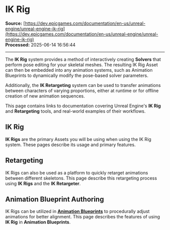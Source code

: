 # IK Rig

**Source:** [https://dev.epicgames.com/documentation/en-us/unreal-engine/unreal-engine-ik-rig](https://dev.epicgames.com/documentation/en-us/unreal-engine/unreal-engine-ik-rig)  
**Processed:** 2025-06-14 16:56:44

---

The **IK Rig** system provides a method of interactively creating **Solvers** that perform pose editing for your skeletal meshes. The resulting IK Rig Asset can then be embedded into any animation systems, such as Animation Blueprints to dynamically modify the pose-based solver parameters.

Additionally, the **IK Retargeting** system can be used to transfer animations between characters of varying proportions, either at runtime or for offline creation of new animation sequences.

This page contains links to documentation covering Unreal Engine's **IK Rig** and **Retargeting** tools, and real-world examples of their workflows.

## IK Rig

**IK Rigs** are the primary Assets you will be using when using the IK Rig system. These pages describe its usage and primary features.

## Retargeting

IK Rigs can also be used as a platform to quickly retarget animations between different skeletons. This page describe this retargeting process using **IK Rigs** and the **IK Retargeter**.

## Animation Blueprint Authoring

IK Rigs can be utilized in **[Animation Blueprints](/documentation/en-us/unreal-engine/animation-blueprints-in-unreal-engine)** to procedurally adjust animations for better alignment. This page describes the features of using **IK Rig** in **Animation Blueprints**.